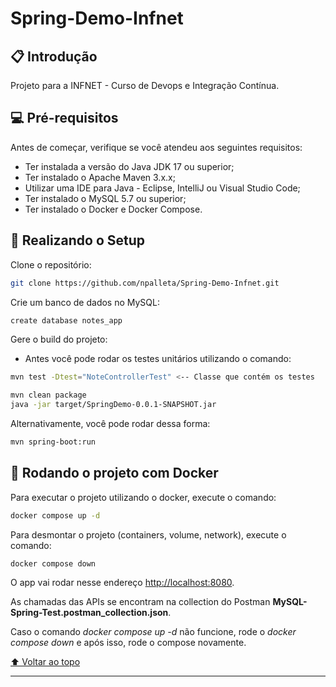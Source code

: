 # Spring-Demo-Infnet

## 📋 Introdução

Projeto para a INFNET - Curso de Devops e Integração Contínua.

## 💻 Pré-requisitos

Antes de começar, verifique se você atendeu aos seguintes requisitos:
* Ter instalada a versão do Java JDK 17 ou superior;
* Ter instalado o Apache Maven 3.x.x;
* Utilizar uma IDE para Java - Eclipse, IntelliJ ou Visual Studio Code;
* Ter instalado o MySQL 5.7 ou superior;
* Ter instalado o Docker e Docker Compose.

## 🚀 Realizando o Setup

Clone o repositório:

```bash
git clone https://github.com/npalleta/Spring-Demo-Infnet.git
```

Crie um banco de dados no MySQL:

```bash
create database notes_app
```

Gere o build do projeto:

- Antes você pode rodar os testes unitários utilizando o comando:

```bash
mvn test -Dtest="NoteControllerTest" <-- Classe que contém os testes
```

```bash
mvn clean package
java -jar target/SpringDemo-0.0.1-SNAPSHOT.jar
```
Alternativamente, você pode rodar dessa forma:

```bash
mvn spring-boot:run
```

## 🏃 Rodando o projeto com Docker

Para executar o projeto utilizando o docker, execute o comando:

```bash
docker compose up -d
```

Para desmontar o projeto (containers, volume, network), execute o comando:

```bash
docker compose down
```

O app vai rodar nesse endereço <http://localhost:8080>.

As chamadas das APIs se encontram na collection do Postman **MySQL-Spring-Test.postman_collection.json**.

Caso o comando *docker compose up -d* não funcione, rode o *docker compose down* e após isso, rode o compose novamente. 

[⬆ Voltar ao topo](#Spring-Demo-Infnet)

---